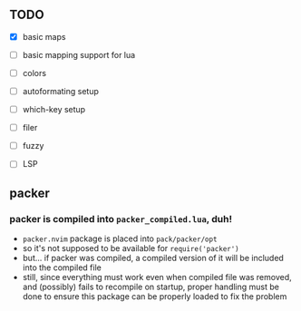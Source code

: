 

## TODO

- [x] basic maps
- [ ] basic mapping support for lua
- [ ] colors
- [ ] autoformating setup
- [ ] which-key setup
- [ ] filer
- [ ] fuzzy
- [ ] LSP








## packer


### packer is compiled into `packer_compiled.lua`, duh!

- `packer.nvim` package is placed into `pack/packer/opt`
- so it's not supposed to be available for `require('packer')`
- but... if packer was compiled, a compiled version of it will be included into the compiled file
- still, since everything must work even when compiled file was removed, and
  (possibly) fails to recompile on startup, proper handling must be done to
  ensure this package can be properly loaded to fix the problem



